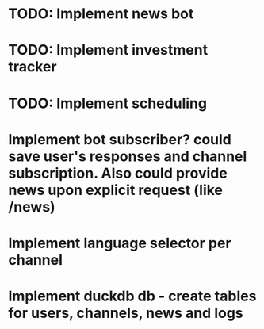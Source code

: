 # TODO: Implement news bot
# TODO: Implement investment tracker
# TODO: Implement scheduling
# Implement bot subscriber? could save user's responses and channel subscription. Also could provide news upon explicit request (like /news)
# Implement language selector per channel
# Implement duckdb db - create tables for users, channels, news and logs